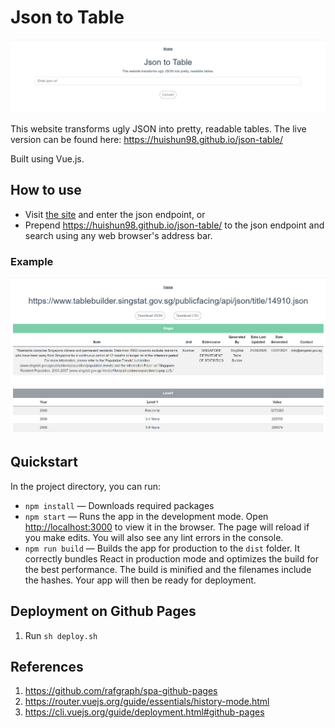 # Json to Table

![Home view](https://github.com/huishun98/json-table/blob/master/src/assets/home.png)

This website transforms ugly JSON into pretty, readable tables. The live version can be found here: https://huishun98.github.io/json-table/

Built using Vue.js.

## How to use
- Visit [the site](https://huishun98.github.io/json-table/) and enter the json endpoint, or
- Prepend https://huishun98.github.io/json-table/ to the json endpoint and search using any web browser's address bar.

### Example
![Result view](https://github.com/huishun98/json-table/blob/master/src/assets/result.png)

## Quickstart
In the project directory, you can run:
- `npm install` — Downloads required packages
- `npm start` — Runs the app in the development mode. Open [http://localhost:3000](http://localhost:3000) to view it in the browser. The page will reload if you make edits. You will also see any lint errors in the console.
- `npm run build` — Builds the app for production to the `dist` folder. It correctly bundles React in production mode and optimizes the build for the best performance. The build is minified and the filenames include the hashes. Your app will then be ready for deployment.

## Deployment on Github Pages
1. Run `sh deploy.sh`

## References
1. https://github.com/rafgraph/spa-github-pages
2. https://router.vuejs.org/guide/essentials/history-mode.html
3. https://cli.vuejs.org/guide/deployment.html#github-pages
